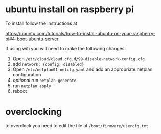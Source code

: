 # ubuntu install on raspberry pi

To install follow the instructions at

https://ubuntu.com/tutorials/how-to-install-ubuntu-on-your-raspberry-pi#4-boot-ubuntu-server


If using wifi you will need to make the following changes:

1) Open `/etc/cloud/cloud.cfg.d/99-disable-network-config.cfg`
2) add `network: {config: disabled}`
3) Open `/etc/netplan01-netcfg.yaml` and add an appropriate netplan configuration
4) *optional* run `netplan generate`
5) run `netplan apply`
6) reboot

# overclocking

to overclock you need to edit the file at `/boot/firmware/usercfg.txt`
